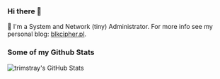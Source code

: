 ### Hi there 👋

🔭 I'm a System and Network (tiny) Administrator. For more info see my personal blog: [blkcipher.pl](https://blkcipher.pl).

### Some of my Github Stats

![trimstray's GitHub Stats](https://github-readme-stats.vercel.app/api?username=trimstray&show_icons=true)
